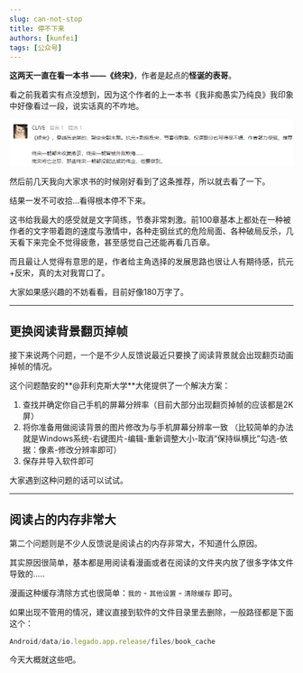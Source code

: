 ```yaml
---
slug: can-not-stop
title: 停不下来
authors: [kunfei]
tags: [公众号]
---
```


**这两天一直在看一本书 ——《终宋》**，作者是起点的**怪诞的表哥**。

看之前我着实有点没想到，因为这个作者的上一本书《我非痴愚实乃纯良》我印象中好像看过一段，说实话真的不咋地。

![](1.png)

然后前几天我向大家求书的时候刚好看到了这条推荐，所以就去看了一下。

结果一发不可收拾...看得根本停不下来。

<!-- truncate -->

这书给我最大的感受就是文字简练，节奏非常刺激。前100章基本上都处在一种被作者的文字带着跑的速度与激情中，各种走钢丝式的危险局面、各种破局反杀，几天看下来完全不觉得疲惫，甚至感觉自己还能再看几百章。

而且最让人觉得有意思的是，作者给主角选择的发展思路也很让人有期待感，抗元+反宋，真的太对我胃口了。

大家如果感兴趣的不妨看看，目前好像180万字了。

<!-- truncate -->

---

## 更换阅读背景翻页掉帧

接下来说两个问题，一个是不少人反馈说最近只要换了阅读背景就会出现翻页动画掉帧的情况。

这个问题酷安的**@菲利克斯大学**大佬提供了一个解决方案：

1. 查找并确定你自己手机的屏幕分辨率（目前大部分出现翻页掉帧的应该都是2K屏）
2. 将你准备用做阅读背景的图片修改为与手机屏幕分辨率一致 （比较简单的办法就是Windows系统-右键图片-编辑-重新调整大小-取消“保持纵横比”勾选-依据：像素-修改分辨率即可）
3. 保存并导入软件即可

大家遇到这种问题的话可以试试。

---

## 阅读占的内存非常大

第二个问题则是不少人反馈说是阅读占的内存非常大，不知道什么原因。

其实原因很简单，基本都是用阅读看漫画或者在阅读的文件夹内放了很多字体文件导致的.....

漫画这种缓存清除方式也很简单：`我的` - `其他设置` - `清除缓存` 即可。

如果出现不管用的情况，建议直接到软件的文件目录里去删除，一般路径都是下面这个：

```jsx title="目录下对应的各缓存书名的子目录内"
Android/data/io.legado.app.release/files/book_cache
```

今天大概就这些吧。